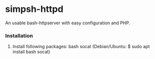 # simpsh-httpd

An usable bash-httpserver with easy configuration and PHP.


### Installation

1. Install following packages: bash socat (Debian/Ubuntu: $ sudo apt install bash socat)
